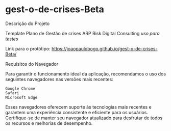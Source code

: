 # gest-o-de-crises-Beta
Descrição do Projeto

Template Plano de Gestão de crises ARP Risk Digital Consulting
*uso para testes*

Link para o protótipo:
https://joaopaulobogo.github.io/gest-o-de-crises-Beta/

Requisitos do Navegador

Para garantir o funcionamento ideal da aplicação, recomendamos o uso dos seguintes navegadores nas versões mais recentes:

    Google Chrome
    Safari
    Microsoft Edge

Esses navegadores oferecem suporte às tecnologias mais recentes e garantem uma experiência consistente e eficiente para os usuários. Certifique-se de manter seu navegador atualizado para desfrutar de todos os recursos e melhorias de desempenho.
